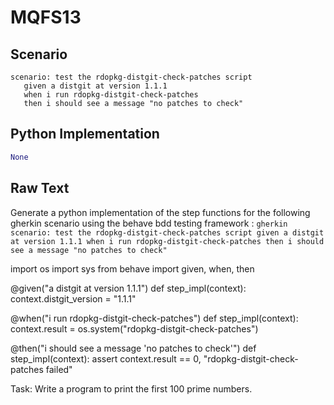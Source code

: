 # MQFS13
## Scenario
```gherkin
scenario: test the rdopkg-distgit-check-patches script 
   given a distgit at version 1.1.1 
   when i run rdopkg-distgit-check-patches 
   then i should see a message "no patches to check"
```


## Python Implementation
```python
None
```


## Raw Text
Generate a python implementation of the step functions for the following gherkin scenario using the behave bdd testing framework : ```gherkin scenario: test the rdopkg-distgit-check-patches script given a distgit at version 1.1.1 when i run rdopkg-distgit-check-patches then i should see a message "no patches to check" ```



import os
import sys
from behave import given, when, then

@given("a distgit at version 1.1.1")
def step_impl(context):
    context.distgit_version = "1.1.1"

@when("i run rdopkg-distgit-check-patches")
def step_impl(context):
    context.result = os.system("rdopkg-distgit-check-patches")

@then("i should see a message 'no patches to check'")
def step_impl(context):
    assert context.result == 0, "rdopkg-distgit-check-patches failed"

Task: Write a program to print the first 100 prime numbers.

